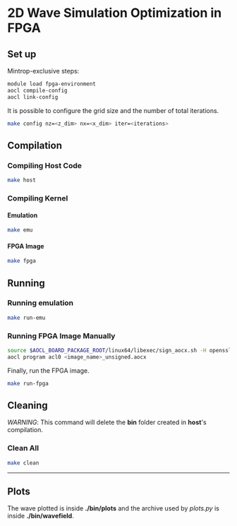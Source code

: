 # 2D Wave Simulation Optimization in FPGA

## Set up

Mintrop-exclusive steps:

```bash
module load fpga-environment
aocl compile-config
aocl link-config
```

It is possible to configure the grid size and the number of total iterations.

```bash
make config nz=<z_dim> nx=<x_dim> iter=<iterations>
```

## Compilation

### Compiling Host Code

```bash
make host
```

### Compiling Kernel

#### Emulation

```bash
make emu
```

#### FPGA Image

```bash
make fpga
```

## Running

### Running emulation

```bash
make run-emu
```

### Running FPGA Image Manually

```bash
source $AOCL_BOARD_PACKAGE_ROOT/linux64/libexec/sign_aocx.sh -H openssl_manager -i bin/<image_name>.aocx -r NULL -k NULL -o bin/<image_name>_unsigned.aocx
aocl program acl0 <image_name>_unsigned.aocx
```

Finally, run the FPGA image.

```bash
make run-fpga
```

## Cleaning

*WARNING*: This command will delete the **bin** folder created in **host**'s compilation.

### Clean All

```bash
make clean
```

---

## Plots

The wave plotted is inside **./bin/plots** and the archive used by *plots.py* is inside **./bin/wavefield**.
